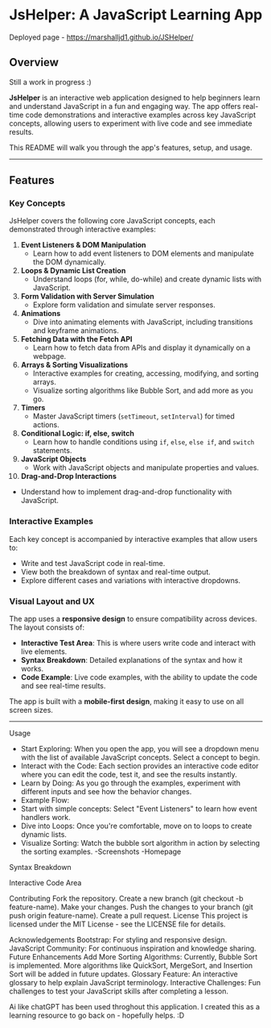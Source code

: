 # JsHelper: A JavaScript Learning App
 Deployed page - https://marshalljd1.github.io/JSHelper/
## Overview

Still a work in progress :) 

**JsHelper** is an interactive web application designed to help beginners learn and understand JavaScript in a fun and engaging way. The app offers real-time code demonstrations and interactive examples across key JavaScript concepts, allowing users to experiment with live code and see immediate results.

This README will walk you through the app's features, setup, and usage.

---

## Features

### Key Concepts

JsHelper covers the following core JavaScript concepts, each demonstrated through interactive examples:

1. **Event Listeners & DOM Manipulation**
   - Learn how to add event listeners to DOM elements and manipulate the DOM dynamically.
2. **Loops & Dynamic List Creation**
   - Understand loops (for, while, do-while) and create dynamic lists with JavaScript.
3. **Form Validation with Server Simulation**
   - Explore form validation and simulate server responses.
4. **Animations**
   - Dive into animating elements with JavaScript, including transitions and keyframe animations.
5. **Fetching Data with the Fetch API**
   - Learn how to fetch data from APIs and display it dynamically on a webpage.
6. **Arrays & Sorting Visualizations**
   - Interactive examples for creating, accessing, modifying, and sorting arrays.
   - Visualize sorting algorithms like Bubble Sort, and add more as you go.
7. **Timers**
   - Master JavaScript timers (`setTimeout`, `setInterval`) for timed actions.
8. **Conditional Logic: if, else, switch**
   - Learn how to handle conditions using `if`, `else`, `else if`, and `switch` statements.
9. **JavaScript Objects**
   - Work with JavaScript objects and manipulate properties and values.
10. **Drag-and-Drop Interactions**
   - Understand how to implement drag-and-drop functionality with JavaScript.

### Interactive Examples

Each key concept is accompanied by interactive examples that allow users to:

- Write and test JavaScript code in real-time.
- View both the breakdown of syntax and real-time output.
- Explore different cases and variations with interactive dropdowns.
  
### Visual Layout and UX

The app uses a **responsive design** to ensure compatibility across devices. The layout consists of:

- **Interactive Test Area**: This is where users write code and interact with live elements.
- **Syntax Breakdown**: Detailed explanations of the syntax and how it works.
- **Code Example**: Live code examples, with the ability to update the code and see real-time results.

The app is built with a **mobile-first design**, making it easy to use on all screen sizes.

---

Usage
- Start Exploring: When you open the app, you will see a dropdown menu with the list of available JavaScript concepts. Select a concept to begin.
- Interact with the Code: Each section provides an interactive code editor where you can edit the code, test it, and see the results instantly.
- Learn by Doing: As you go through the examples, experiment with different inputs and see how the behavior changes.
- Example Flow:
- Start with simple concepts: Select "Event Listeners" to learn how event handlers work.
- Dive into Loops: Once you're comfortable, move on to loops to create dynamic lists.
- Visualize Sorting: Watch the bubble sort algorithm in action by selecting the sorting examples.
-Screenshots
-Homepage

Syntax Breakdown

Interactive Code Area

Contributing
Fork the repository.
Create a new branch (git checkout -b feature-name).
Make your changes.
Push the changes to your branch (git push origin feature-name).
Create a pull request.
License
This project is licensed under the MIT License - see the LICENSE file for details.

Acknowledgements
Bootstrap: For styling and responsive design.
JavaScript Community: For continuous inspiration and knowledge sharing.
Future Enhancements
Add More Sorting Algorithms: Currently, Bubble Sort is implemented. More algorithms like QuickSort, MergeSort, and Insertion Sort will be added in future updates.
Glossary Feature: An interactive glossary to help explain JavaScript terminology.
Interactive Challenges: Fun challenges to test your JavaScript skills after completing a lesson.

Ai like chatGPT has been used throghout this application. I created this as a learning resource to go back on - hopefully helps. :D
